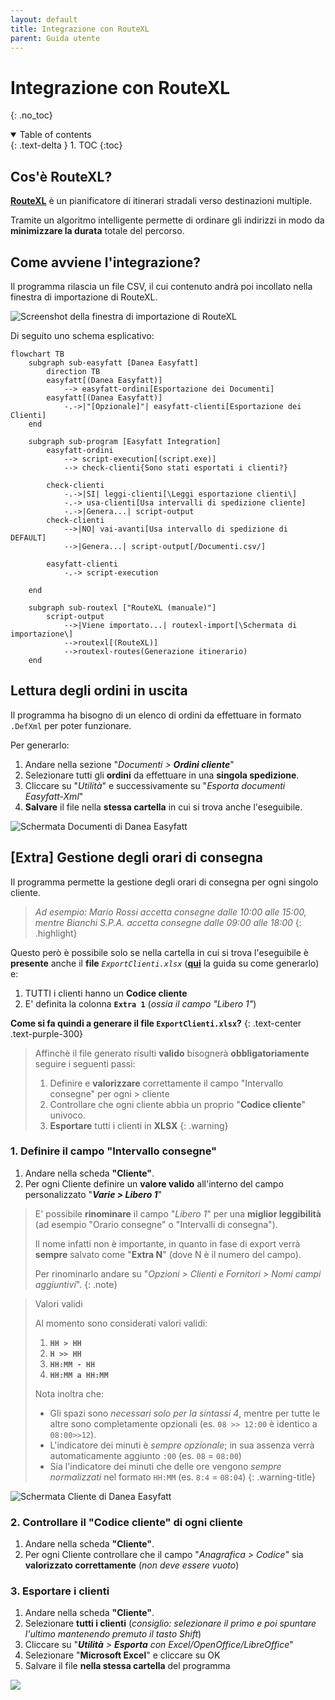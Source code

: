 ```yaml
---
layout: default
title: Integrazione con RouteXL
parent: Guida utente
---
```

# Integrazione con RouteXL
{: .no_toc}
<details open markdown="block">
  <summary>
    Table of contents
  </summary>
  {: .text-delta }
1. TOC
{:toc}
</details>

## Cos'è RouteXL?
[**RouteXL**](https://www.routexl.it/) è un pianificatore di itinerari stradali verso destinazioni multiple.

Tramite un algoritmo intelligente permette di ordinare gli indirizzi in modo da **minimizzare la durata** totale del percorso.

## Come avviene l'integrazione?
Il programma rilascia un file CSV, il cui contenuto andrà poi incollato nella finestra di importazione di RouteXL.

<img 
	alt="Screenshot della finestra di importazione di RouteXL"
	title="Screenshot della finestra di importazione di RouteXL"
	src="{{ site.baseurl }}/assets/images/routexl-import.png"
/>

Di seguito uno schema esplicativo:
```mermaid
flowchart TB
	subgraph sub-easyfatt [Danea Easyfatt]
		direction TB
		easyfatt[(Danea Easyfatt)] 
			--> easyfatt-ordini[Esportazione dei Documenti]
		easyfatt[(Danea Easyfatt)] 
			-.->|"[Opzionale]"| easyfatt-clienti[Esportazione dei Clienti]
	end

	subgraph sub-program [Easyfatt Integration]
		easyfatt-ordini 
			--> script-execution[(script.exe)]
			--> check-clienti{Sono stati esportati i clienti?}
		
		check-clienti 
			-.->|SI| leggi-clienti[\Leggi esportazione clienti\]
			-.-> usa-clienti[Usa intervalli di spedizione cliente]
			-.->|Genera...| script-output
		check-clienti 
			-->|NO| vai-avanti[Usa intervallo di spedizione di DEFAULT]
			-->|Genera...| script-output[/Documenti.csv/]
		
		easyfatt-clienti
			-.-> script-execution

	end
	
	subgraph sub-routexl ["RouteXL (manuale)"]
		script-output
			-->|Viene importato...| routexl-import[\Schermata di importazione\]
			-->routexl[(RouteXL)]
			-->routexl-routes(Generazione itinerario)
	end
```

## Lettura degli ordini in uscita
Il programma ha bisogno di un elenco di ordini da effettuare in formato `.DefXml` per poter funzionare.

Per generarlo:
1. Andare nella sezione "_Documenti > **Ordini cliente**_"
2. Selezionare tutti gli **ordini** da effettuare in una **singola spedizione**.
3. Cliccare su "_Utilità_" e successivamente su "_Esporta documenti Easyfatt-Xml_"
4. **Salvare** il file nella **stessa cartella** in cui si trova anche l'eseguibile.


<img
	alt="Schermata Documenti di Danea Easyfatt"
	title="Schermata Documenti di Danea Easyfatt"
	src="{{ site.baseurl }}/assets/images/easyfatt-documenti-lista.png"
/>

## [Extra] Gestione degli orari di consegna
Il programma permette la gestione degli orari di consegna per ogni singolo cliente.
> _Ad esempio:_
> _Mario Rossi accetta consegne dalle 10:00 alle 15:00, mentre Bianchi S.P.A. accetta consegne dalle 09:00 alle 18:00_
{: .highlight}

Questo però è possibile solo se nella cartella in cui si trova l'eseguibile è **presente** anche il **file** *`ExportClienti.xlsx`* ([**qui**](#come-generare-il-file-exportclientixlsx) la guida su come generarlo) e:
1. TUTTI i clienti hanno un **Codice cliente**
1. E' definita la colonna **`Extra 1`** (_ossia il campo "Libero 1"_)

**Come si fa quindi a generare il file `ExportClienti.xlsx`?**
{: .text-center .text-purple-300}

> Affinchè il file generato risulti **valido** bisognerà **obbligatoriamente** seguire i seguenti passi:
> 1. Definire e **valorizzare** correttamente il campo "Intervallo consegne" per ogni > cliente
> 1. Controllare che ogni cliente abbia un proprio "**Codice cliente**" univoco.
> 1. **Esportare** tutti i clienti in **XLSX**
{: .warning}

### 1. Definire il campo "Intervallo consegne"
1. Andare nella scheda **"Cliente"**.
1. Per ogni Cliente definire un **valore valido** all'interno del campo personalizzato "_**Varie > Libero 1**_"

> E' possibile **rinominare** il campo "_Libero 1_" per una **miglior leggibilità** (ad esempio "Orario consegne" o "Intervalli di consegna").
> 
> Il nome infatti non è importante, in quanto in fase di export verrà **sempre** salvato come "**Extra N**" (dove N è il numero del campo).
>
> Per rinominarlo andare su "_Opzioni > Clienti e Fornitori > Nomi campi aggiuntivi_".
{: .note}

> Valori validi
> 
> Al momento sono considerati valori validi:
> 1. **`HH > HH`**
> 1. **`H >> HH`**
> 1. **`HH:MM - HH`**
> 1. **`HH:MM a HH:MM`**
>
> Nota inoltra che:
> - Gli spazi sono _necessari solo per la sintassi 4_, mentre per tutte le altre sono completamente opzionali (es. `08 >> 12:00` è identico a `08:00>>12`).
> - L'indicatore dei minuti è _sempre opzionale_; in sua assenza verrà automaticamente aggiunto `:00` (es. `08` = `08:00`)
> - Sia l'indicatore dei minuti che delle ore vengono _sempre normalizzati_ nel formato `HH:MM` (es. `8:4` = `08:04`)
{: .warning-title}

<img
	alt="Schermata Cliente di Danea Easyfatt"
	title="Schermata Cliente di Danea Easyfatt"
	src="{{ site.baseurl }}/assets/images/easyfatt-clienti-lista.png"
/>

### 2. Controllare il "Codice cliente" di ogni cliente
1. Andare nella scheda **"Cliente"**.
1. Per ogni Cliente controllare che il campo "_Anagrafica > Codice_" sia **valorizzato correttamente** (_non deve essere vuoto_)

### 3. Esportare i clienti
1. Andare nella scheda **"Cliente"**.
1. Selezionare **tutti i clienti** (_consiglio: selezionare il primo e poi spuntare l'ultimo mantenendo premuto il tasto Shift_)
1. Cliccare su "_**Utilità** > **Esporta** con Excel/OpenOffice/LibreOffice_"
1. Selezionare "**Microsoft Excel**" e cliccare su OK
1. Salvare il file **nella stessa cartella** del programma


<img src="{{ site.baseurl }}/assets/images/easyfatt-clienti-export.png" />
